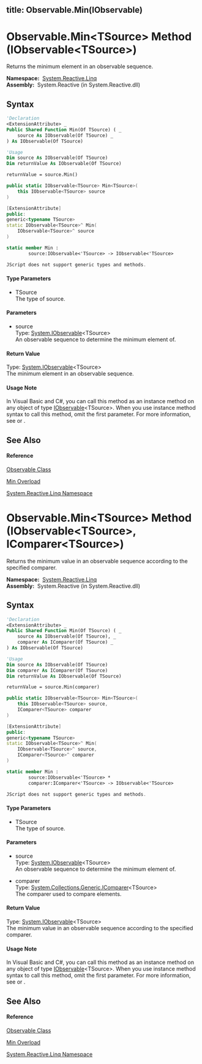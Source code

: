 title: Observable.Min<TSource>(IObservable<TSource>)
---
# Observable.Min\<TSource\> Method (IObservable\<TSource\>)

Returns the minimum element in an observable sequence.

**Namespace:**  [System.Reactive.Linq](System.Reactive.Linq/System.Reactive.Linq)  
**Assembly:**  System.Reactive (in System.Reactive.dll)

## Syntax

```vb
'Declaration
<ExtensionAttribute> _
Public Shared Function Min(Of TSource) ( _
    source As IObservable(Of TSource) _
) As IObservable(Of TSource)
```

```vb
'Usage
Dim source As IObservable(Of TSource)
Dim returnValue As IObservable(Of TSource)

returnValue = source.Min()
```

```csharp
public static IObservable<TSource> Min<TSource>(
    this IObservable<TSource> source
)
```

```c++
[ExtensionAttribute]
public:
generic<typename TSource>
static IObservable<TSource>^ Min(
    IObservable<TSource>^ source
)
```

```fsharp
static member Min : 
        source:IObservable<'TSource> -> IObservable<'TSource> 
```

```javascript
JScript does not support generic types and methods.
```

#### Type Parameters

- TSource  
  The type of source.

#### Parameters

- source  
  Type: [System.IObservable](https://msdn.microsoft.com/en-us/library/Dd990377)\<TSource\>  
  An observable sequence to determine the minimum element of.

#### Return Value

Type: [System.IObservable](https://msdn.microsoft.com/en-us/library/Dd990377)\<TSource\>  
The minimum element in an observable sequence.

#### Usage Note

In Visual Basic and C\#, you can call this method as an instance method on any object of type [IObservable](https://msdn.microsoft.com/en-us/library/Dd990377)\<TSource\>. When you use instance method syntax to call this method, omit the first parameter. For more information, see [](https://msdn.microsoft.com/en-us/library/Bb384936) or [](https://msdn.microsoft.com/en-us/library/Bb383977).

## See Also

#### Reference

[Observable Class](Observable/Observable)

[Min Overload](Min/Observable.Min)

[System.Reactive.Linq Namespace](System.Reactive.Linq/System.Reactive.Linq)









# Observable.Min\<TSource\> Method (IObservable\<TSource\>, IComparer\<TSource\>)

Returns the minimum value in an observable sequence according to the specified comparer.

**Namespace:**  [System.Reactive.Linq](System.Reactive.Linq/System.Reactive.Linq)  
**Assembly:**  System.Reactive (in System.Reactive.dll)

## Syntax

```vb
'Declaration
<ExtensionAttribute> _
Public Shared Function Min(Of TSource) ( _
    source As IObservable(Of TSource), _
    comparer As IComparer(Of TSource) _
) As IObservable(Of TSource)
```

```vb
'Usage
Dim source As IObservable(Of TSource)
Dim comparer As IComparer(Of TSource)
Dim returnValue As IObservable(Of TSource)

returnValue = source.Min(comparer)
```

```csharp
public static IObservable<TSource> Min<TSource>(
    this IObservable<TSource> source,
    IComparer<TSource> comparer
)
```

```c++
[ExtensionAttribute]
public:
generic<typename TSource>
static IObservable<TSource>^ Min(
    IObservable<TSource>^ source, 
    IComparer<TSource>^ comparer
)
```

```fsharp
static member Min : 
        source:IObservable<'TSource> * 
        comparer:IComparer<'TSource> -> IObservable<'TSource> 
```

```javascript
JScript does not support generic types and methods.
```

#### Type Parameters

- TSource  
  The type of source.

#### Parameters

- source  
  Type: [System.IObservable](https://msdn.microsoft.com/en-us/library/Dd990377)\<TSource\>  
  An observable sequence to determine the minimum element of.

- comparer  
  Type: [System.Collections.Generic.IComparer](https://msdn.microsoft.com/en-us/library/8ehhxeaf)\<TSource\>  
  The comparer used to compare elements.

#### Return Value

Type: [System.IObservable](https://msdn.microsoft.com/en-us/library/Dd990377)\<TSource\>  
The minimum value in an observable sequence according to the specified comparer.

#### Usage Note

In Visual Basic and C\#, you can call this method as an instance method on any object of type [IObservable](https://msdn.microsoft.com/en-us/library/Dd990377)\<TSource\>. When you use instance method syntax to call this method, omit the first parameter. For more information, see [](https://msdn.microsoft.com/en-us/library/Bb384936) or [](https://msdn.microsoft.com/en-us/library/Bb383977).

## See Also

#### Reference

[Observable Class](Observable/Observable)

[Min Overload](Min/Observable.Min)

[System.Reactive.Linq Namespace](System.Reactive.Linq/System.Reactive.Linq)








